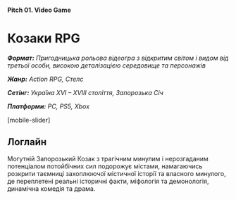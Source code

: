 
#### Pitch 01. Video Game

# Козаки RPG

***Формат:** Пригодницька рольова відеогра з відкритим світом і видом від третьої особи, високою деталізацією середовище та персонажів*

***Жанр:** Action RPG, Стелс*

***Сетінг:** Україна XVI – XVIII століття, Запорозька Січ*

***Платформи:** PC, PS5, Xbox*

[mobile-slider]

## **Логлайн**

Могутній Запорозький Козак з трагічним минулим і нерозгаданим потенціалом потойбічних сил подорожує містами, намагаючись розкрити таємниці захоплюючої містичної історії та власного минулого, де переплетені реальні історичні факти, міфологія та демонологія, динамічна комедія та драма.


